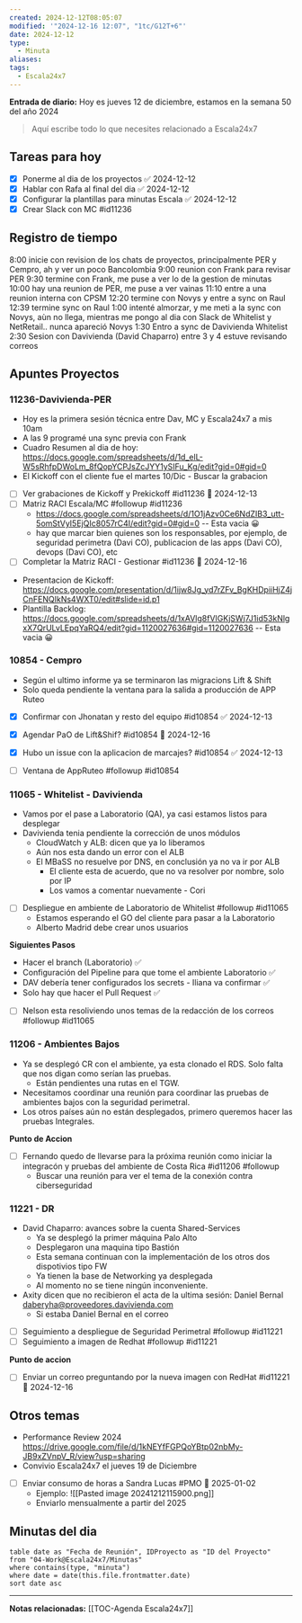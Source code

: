 ```yaml
---
created: 2024-12-12T08:05:07
modified: '"2024-12-16 12:07", "1tc/G12T+6"'
date: 2024-12-12
type:
  - Minuta
aliases: 
tags:
  - Escala24x7
---
```

**Entrada de diario:** 
Hoy es jueves 12 de diciembre, estamos en la semana 50 del año 2024

> Aquí escribe todo lo que necesites relacionado a Escala24x7


## Tareas para hoy
- [x] Ponerme al dia de los proyectos ✅ 2024-12-12
- [x] Hablar con Rafa al final del dia ✅ 2024-12-12
- [x] Configurar la plantillas para minutas Escala ✅ 2024-12-12
- [x] Crear Slack con MC #id11236 

## Registro de tiempo
8:00 inicie con revision de los chats de proyectos, principalmente PER y Cempro, ah y ver un poco Bancolombia
9:00 reunion con Frank para revisar PER
9:30 termine con Frank, me puse a ver lo de la gestion de minutas
10:00 hay una reunion de PER, me puse a ver vainas
11:10  entre a una reunion interna con CPSM
12:20 termine con Novys y entre a sync on Raul
12:39 termine sync on Raul
1:00 intenté almorzar, y me meti a la sync con Novys, aùn no llega, mientras me pongo al dia con Slack de Whitelist y NetRetail.. nunca apareció Novys
1:30 Entro a sync de Davivienda Whitelist
2:30 Sesion con Davivienda (David Chaparro)
entre 3 y 4 estuve revisando correos

## Apuntes Proyectos

### 11236-Davivienda-PER
- Hoy es la primera sesión técnica entre Dav, MC y Escala24x7 a mis 10am
- A las 9 programé una sync previa con Frank
- Cuadro Resumen al dia de hoy: https://docs.google.com/spreadsheets/d/1d_elL-W5sRhfpDWoLm_8fQopYCPJsZcJYY1ySIFu_Kg/edit?gid=0#gid=0
- El Kickoff con el cliente fue el martes 10/Dic - Buscar la grabacion
- [ ] Ver grabaciones de Kickoff y Prekickoff #id11236 📅 2024-12-13 
- [ ] Matriz RACI Escala/MC #followup #id11236 
	- https://docs.google.com/spreadsheets/d/1O1jAzv0Ce6NdZIB3_utt-5omStVyI5EjQIc8057rC4I/edit?gid=0#gid=0 -- Esta vacia 😀
	- hay que marcar bien quienes son los responsables, por ejemplo, de seguridad perimetra (Davi CO), publicacion de las apps (Davi CO), devops (Davi CO), etc
- [ ] Completar la Matriz RACI - Gestionar #id11236 📅 2024-12-16 
- Presentacion de Kickoff: https://docs.google.com/presentation/d/1ijw8Jg_yd7rZFv_BgKHDpiiHjZ4jCnFENQIkNs4WXT0/edit#slide=id.p1
- Plantilla Backlog:  https://docs.google.com/spreadsheets/d/1xAVlg8fVIGKjSWj7J1id53kNlgxX7QrULvLEpqYaRQ4/edit?gid=1120027636#gid=1120027636 -- Esta vacia 😀

### 10854 - Cempro 
- Según el ultimo informe ya se terminaron las migracions Lift & Shift
- Solo queda pendiente la ventana para la salida a producción de APP Ruteo
- [x] Confirmar con Jhonatan y resto del equipo #id10854 ✅ 2024-12-13
- [x] Agendar PaO de Lift&Shif? #id10854 📅 2024-12-16
- [x] Hubo un issue con la aplicacion de marcajes? #id10854 ✅ 2024-12-13
- [ ] Ventana de AppRuteo #followup #id10854


### 11065 - Whitelist - Davivienda 
- Vamos por el pase a Laboratorio (QA), ya casi estamos listos para desplegar
- Davivienda tenia pendiente la corrección de unos módulos
	- CloudWatch y ALB: dicen que ya lo liberamos
	- Aún nos esta dando un error con el ALB
	- El MBaSS no resuelve por DNS, en conclusión ya no va ir por ALB
		- El cliente esta de acuerdo, que no va resolver por nombre, solo por IP
		- Los vamos a comentar nuevamente - Cori
- [ ] Despliegue en ambiente de Laboratorio de Whitelist #followup #id11065
	- Estamos esperando el GO del cliente para pasar a la Laboratorio 
	- Alberto Madrid debe crear unos usuarios

**Siguientes Pasos**

- Hacer el branch (Laboratorio) ✅ 
- Configuración del Pipeline para que tome el ambiente Laboratorio ✅ 
- DAV debería tener configurados los secrets - Iliana va confirmar ✅ 
- Solo hay que hacer el Pull Request ✅ 
- [ ] Nelson esta resoliviendo unos temas de la redacción de los correos #followup #id11065

### 11206 - Ambientes Bajos 
- Ya se desplegó CR con el ambiente, ya esta clonado el RDS. Solo falta que nos digan como serían las pruebas.
	- Están pendientes una rutas en el TGW.
- Necesitamos coordinar una reunión para coordinar las pruebas de ambientes bajos con la seguridad perimetral.
- Los otros países aún no están desplegados, primero queremos hacer las pruebas Integrales.

**Punto de Accion**
- [ ] Fernando quedo de llevarse para la próxima reunión como iniciar la integracón y pruebas del ambiente de Costa Rica #id11206 #followup
	- Buscar una reunión para ver el tema de la conexión contra ciberseguridad

### 11221 - DR 
- David Chaparro: avances sobre la cuenta Shared-Services
	- Ya se desplegó la primer máquina Palo Alto
	- Desplegaron una maquina tipo Bastión
	- Esta semana continuan con la implementación de los otros dos dispotivios tipo FW
	- Ya tienen la base de Networking ya desplegada
	- Al momento no se tiene ningún inconveniente.
- Axity dicen que no recibieron el acta de la ultima sesión: Daniel Bernal daberyha@proveedores.davivienda.com
	- Si estaba Daniel Bernal en el correo
- [ ] Seguimiento a despliegue de Seguridad Perimetral #followup #id11221
- [ ] Seguimiento a imagen de Redhat #followup #id11221

**Punto de accion**
- [ ] Enviar un correo preguntando por la nueva imagen con RedHat #id11221 📅 2024-12-16 

## Otros temas
- Performance Review 2024 https://drive.google.com/file/d/1kNEYfFGPQoYBtp02nbMy-JB9xZVnpV_R/view?usp=sharing
- Convivio Escala24x7 el jueves 19 de Diciembre
- [ ] Enviar consumo de horas a Sandra Lucas #PMO  📅 2025-01-02 
	- Ejemplo: ![[Pasted image 20241212115900.png]]
	- Enviarlo mensualmente a partir del 2025


## Minutas del dia

 ```dataview
table date as "Fecha de Reunión", IDProyecto as "ID del Proyecto"
from "04-Work@Escala24x7/Minutas"
where contains(type, "minuta")
where date = date(this.file.frontmatter.date)
sort date asc
```
----
**Notas relacionadas:**
[[TOC-Agenda Escala24x7]]


